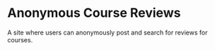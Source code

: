 # Anonymous Course Reviews

A site where users can anonymously post and search for reviews for courses. 
